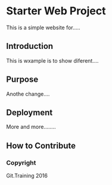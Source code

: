 # Starter Web Project

This is a simple website for.....

## Introduction

This is wxample is to show diferent....

## Purpose

Anothe change....

## Deployment

More and more........

## How to Contribute

### Copyright

Git.Training 2016

